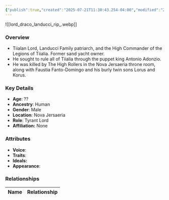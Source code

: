 ```yaml
---
{"publish":true,"created":"2025-07-21T11:30:43.254-04:00","modified":"2025-07-27T17:21:10.903-04:00","published":"2025-07-27T17:21:10.903-04:00","cssclasses":"","Age":"??","Ancestry":"Human","Gender":"Male","Location":["Nova Jersaeria"],"Role":["Tyrant Lord"],"Affiliation":["None"],"Appearances":["[[00 -The High Rollers Campaign-]]"]}
---
```



![[lord_draco_landucci_rip_.webp]]

### Overview
- Tiialan Lord, Landucci Family patriarch, and the High Commander of the Legions of Tiialia. Former sand yacht owner.
- He sought to rule all of Tiialia through the puppet king Antonio Adonzio.
- He was killed by The High Rollers in the Nova Jersaeria throne room, along with Faustia Fanto-Domingo and his burly twin sons Lorus and Korus.

### Key Details
- **Age**: ??
- **Ancestry**: Human
- **Gender**: Male
- **Location**: Nova Jersaeria
- **Role**: Tyrant Lord
- **Affiliation:** None

### Attributes
- **Voice**: 
- **Traits**: 
- **Ideals:** 
- **Appearance**:

### Relationships

| Name  | Relationship |
| ----- | ------------ |

